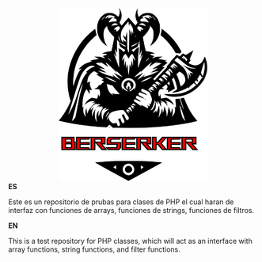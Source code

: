 <div align="center">
<img src="berserker.png" width="300"/>
</div>
<strong>ES</strong>
<p>Este es un repositorio de prubas para clases de PHP el cual haran de interfaz con funciones de arrays, funciones de strings, funciones de filtros.</p>
<strong>EN</strong>
<p>This is a test repository for PHP classes, which will act as an interface with array functions, string functions, and filter functions.</p>

